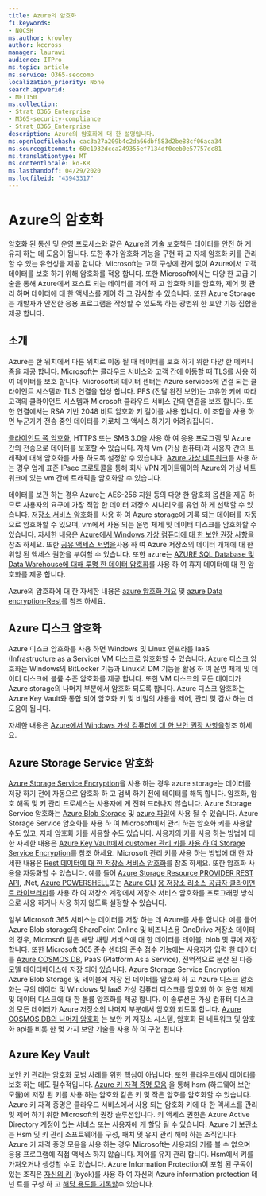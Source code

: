 ```yaml
---
title: Azure의 암호화
f1.keywords:
- NOCSH
ms.author: krowley
author: kccross
manager: laurawi
audience: ITPro
ms.topic: article
ms.service: O365-seccomp
localization_priority: None
search.appverid:
- MET150
ms.collection:
- Strat_O365_Enterprise
- M365-security-compliance
- Strat_O365_Enterprise
description: Azure의 암호화에 대 한 설명입니다.
ms.openlocfilehash: cac3a27a209b4c2da66dbf583d2be88cf06aca34
ms.sourcegitcommit: 60c1932dcca249355ef7134df0ceb0e57757dc81
ms.translationtype: MT
ms.contentlocale: ko-KR
ms.lasthandoff: 04/29/2020
ms.locfileid: "43943317"
---
```

# <a name="encryption-in-azure"></a>Azure의 암호화

암호화 된 통신 및 운영 프로세스와 같은 Azure의 기술 보호책은 데이터를 안전 하 게 유지 하는 데 도움이 됩니다. 또한 추가 암호화 기능을 구현 하 고 자체 암호화 키를 관리할 수 있는 유연성을 제공 합니다. Microsoft는 고객 구성에 관계 없이 Azure에서 고객 데이터를 보호 하기 위해 암호화를 적용 합니다. 또한 Microsoft에서는 다양 한 고급 기술을 통해 Azure에서 호스트 되는 데이터를 제어 하 고 암호화 키를 암호화, 제어 및 관리 하며 데이터에 대 한 액세스를 제어 하 고 감사할 수 있습니다. 또한 Azure Storage는 개발자가 안전한 응용 프로그램을 작성할 수 있도록 하는 광범위 한 보안 기능 집합을 제공 합니다.

## <a name="introduction"></a>소개

Azure는 한 위치에서 다른 위치로 이동 될 때 데이터를 보호 하기 위한 다양 한 메커니즘을 제공 합니다. Microsoft는 클라우드 서비스와 고객 간에 이동할 때 TLS를 사용 하 여 데이터를 보호 합니다. Microsoft의 데이터 센터는 Azure services에 연결 되는 클라이언트 시스템과 TLS 연결을 협상 합니다. PFS (전달 완전 보안)는 고유한 키에 따라 고객의 클라이언트 시스템과 Microsoft 클라우드 서비스 간의 연결을 보호 합니다. 또한 연결에서는 RSA 기반 2048 비트 암호화 키 길이를 사용 합니다. 이 조합을 사용 하면 누군가가 전송 중인 데이터를 가로채 고 액세스 하기가 어려워집니다.

[클라이언트 쪽 암호화](https://docs.microsoft.com/azure/storage/storage-client-side-encryption), HTTPS 또는 SMB 3.0을 사용 하 여 응용 프로그램 및 Azure 간의 전송으로 데이터를 보호할 수 있습니다. 자체 Vm (가상 컴퓨터)과 사용자 간의 트래픽에 대해 암호화를 사용 하도록 설정할 수 있습니다. [Azure 가상 네트워크](https://azure.microsoft.com/services/virtual-network/)를 사용 하는 경우 업계 표준 IPsec 프로토콜을 통해 회사 VPN 게이트웨이와 Azure와 가상 네트워크에 있는 vm 간에 트래픽을 암호화할 수 있습니다.

데이터를 보관 하는 경우 Azure는 AES-256 지원 등의 다양 한 암호화 옵션을 제공 하므로 사용자의 요구에 가장 적합 한 데이터 저장소 시나리오를 유연 하 게 선택할 수 있습니다. [저장소 서비스 암호화](https://docs.microsoft.com/azure/storage/storage-service-encryption)를 사용 하 여 Azure storage에 기록 되는 데이터를 자동으로 암호화할 수 있으며, vm에서 사용 되는 운영 체제 및 데이터 디스크를 암호화할 수 있습니다. 자세한 내용은 [Azure에서 Windows 가상 컴퓨터에 대 한 보안 권장 사항을](https://docs.microsoft.com/azure/security/azure-security-disk-encryption)참조 하세요. 또한 [공유 액세스 서명을](https://docs.microsoft.com/azure/storage/storage-dotnet-shared-access-signature-part-1)사용 하 여 Azure 저장소의 데이터 개체에 대 한 위임 된 액세스 권한을 부여할 수 있습니다. 또한 azure는 [AZURE SQL Database 및 Data Warehouse에 대해 투명 한 데이터 암호화](https://docs.microsoft.com/sql/relational-databases/security/encryption/transparent-data-encryption-azure-sql)를 사용 하 여 휴지 데이터에 대 한 암호화를 제공 합니다.

Azure의 암호화에 대 한 자세한 내용은 [azure 암호화 개요](https://docs.microsoft.com/azure/security/security-azure-encryption-overview) 및 [azure Data encryption-Rest](https://docs.microsoft.com/azure/security/azure-security-encryption-atrest)를 참조 하세요.

## <a name="azure-disk-encryption"></a>Azure 디스크 암호화

Azure 디스크 암호화를 사용 하면 Windows 및 Linux 인프라를 IaaS (Infrastructure as a Service) VM 디스크로 암호화할 수 있습니다. Azure 디스크 암호화는 Windows의 BitLocker 기능과 Linux의 DM 기능을 활용 하 여 운영 체제 및 데이터 디스크에 볼륨 수준 암호화를 제공 합니다. 또한 VM 디스크의 모든 데이터가 Azure storage의 나머지 부분에서 암호화 되도록 합니다. Azure 디스크 암호화는 Azure Key Vault와 통합 되어 암호화 키 및 비밀의 사용을 제어, 관리 및 감사 하는 데 도움이 됩니다.

자세한 내용은 [Azure에서 Windows 가상 컴퓨터에 대 한 보안 권장 사항을](https://docs.microsoft.com/azure/virtual-machines/windows/security-recommendations)참조 하세요.

## <a name="azure-storage-service-encryption"></a>Azure Storage Service 암호화

[Azure Storage Service Encryption](https://docs.microsoft.com/azure/storage/storage-service-encryption)을 사용 하는 경우 azure storage는 데이터를 저장 하기 전에 자동으로 암호화 하 고 검색 하기 전에 데이터를 해독 합니다. 암호화, 암호 해독 및 키 관리 프로세스는 사용자에 게 전혀 드러나지 않습니다. Azure Storage Service 암호화는 [Azure Blob Storage](https://azure.microsoft.com/services/storage/blobs/) 및 [azure 파일](https://azure.microsoft.com/services/storage/files/)에 사용 될 수 있습니다. Azure Storage Service 암호화를 사용 하 여 Microsoft에서 관리 하는 암호화 키를 사용할 수도 있고, 자체 암호화 키를 사용할 수도 있습니다. 사용자의 키를 사용 하는 방법에 대 한 자세한 내용은 [Azure Key Vault에서 customer 관리 키를 사용 하 여 Storage Service Encryption](https://docs.microsoft.com/azure/storage/common/storage-service-encryption-customer-managed-keys)를 참조 하세요. Microsoft 관리 키를 사용 하는 방법에 대 한 자세한 내용은 [Rest 데이터에 대 한 저장소 서비스 암호화](https://docs.microsoft.com/azure/storage/storage-service-encryption)를 참조 하세요. 또한 암호화 사용을 자동화할 수 있습니다. 예를 들어 [Azure Storage Resource PROVIDER REST API](https://msdn.microsoft.com/library/azure/mt163683.aspx), .Net, [Azure POWERSHELL](https://docs.microsoft.com/powershell/azureps-cmdlets-docs)또는 [Azure CLI](https://docs.microsoft.com/azure/storage/storage-azure-cli) [용 저장소 리소스 공급자 클라이언트 라이브러리](https://msdn.microsoft.com/library/azure/mt131037.aspx)를 사용 하 여 저장소 계정에서 저장소 서비스 암호화를 프로그래밍 방식으로 사용 하거나 사용 하지 않도록 설정할 수 있습니다.

일부 Microsoft 365 서비스는 데이터를 저장 하는 데 Azure를 사용 합니다. 예를 들어 Azure Blob storage의 SharePoint Online 및 비즈니스용 OneDrive 저장소 데이터의 경우, Microsoft 팀은 해당 채팅 서비스에 대 한 데이터를 테이블, blob 및 큐에 저장 합니다. 또한 Microsoft 365 준수 센터의 준수 점수 기능에는 사용자가 입력 한 데이터를 [Azure COSMOS DB](https://docs.microsoft.com/azure/cosmos-db/database-encryption-at-rest), PaaS (Platform As a Service), 전역적으로 분산 된 다중 모델 데이터베이스에 저장 되어 있습니다. Azure Storage Service Encryption Azure Blob Storage 및 테이블에 저장 된 데이터를 암호화 하 고 Azure 디스크 암호화는 큐의 데이터 및 Windows 및 IaaS 가상 컴퓨터 디스크를 암호화 하 여 운영 체제 및 데이터 디스크에 대 한 볼륨 암호화를 제공 합니다. 이 솔루션은 가상 컴퓨터 디스크의 모든 데이터가 Azure 저장소의 나머지 부분에서 암호화 되도록 합니다. [Azure COSMOS DB의 나머지 암호화](https://docs.microsoft.com/azure/cosmos-db/database-encryption-at-rest) 는 보안 키 저장소 시스템, 암호화 된 네트워크 및 암호화 api를 비롯 한 몇 가지 보안 기술을 사용 하 여 구현 됩니다.

## <a name="azure-key-vault"></a>Azure Key Vault

보안 키 관리는 암호화 모범 사례를 위한 핵심이 아닙니다. 또한 클라우드에서 데이터를 보호 하는 데도 필수적입니다. [Azure 키 자격 증명 모음](https://docs.microsoft.com/azure/key-vault/key-vault-whatis) 을 통해 hsm (하드웨어 보안 모듈)에 저장 된 키를 사용 하는 암호와 같은 키 및 작은 암호를 암호화할 수 있습니다. Azure 키 자격 증명은 클라우드 서비스에서 사용 되는 암호화 키에 대 한 액세스를 관리 및 제어 하기 위한 Microsoft의 권장 솔루션입니다. 키 액세스 권한은 Azure Active Directory 계정이 있는 서비스 또는 사용자에 게 할당 될 수 있습니다. Azure 키 보관소는 Hsm 및 키 관리 소프트웨어를 구성, 패치 및 유지 관리 해야 하는 조직입니다. Azure 키 자격 증명 모음을 사용 하는 경우 Microsoft는 사용자의 키를 볼 수 없으며 응용 프로그램에 직접 액세스 하지 않습니다. 제어를 유지 관리 합니다. Hsm에서 키를 가져오거나 생성할 수도 있습니다. Azure Information Protection이 포함 된 구독이 있는 조직은 [자신의 키](https://docs.microsoft.com/information-protection/plan-design/byok-price-restrictions) (byok)를 사용 하 여 자신의 Azure information protection 테 넌 트를 구성 하 고 [해당 용도를 기록할](https://docs.microsoft.com/information-protection/deploy-use/log-analyze-usage)수 있습니다.
